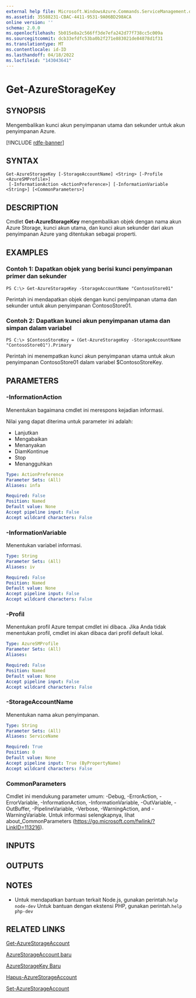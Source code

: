 ```yaml
---
external help file: Microsoft.WindowsAzure.Commands.ServiceManagement.dll-Help.xml
ms.assetid: 35588231-CBAC-4411-9531-9A06BD298ACA
online version: ''
schema: 2.0.0
ms.openlocfilehash: 5b015e8a2c566ff3de7efa242d77f738cc5c009a
ms.sourcegitcommit: dcb33efdfc53ba0b2f271e883021de84878d1f31
ms.translationtype: MT
ms.contentlocale: id-ID
ms.lasthandoff: 04/18/2022
ms.locfileid: "143043641"
---
```

# Get-AzureStorageKey

## SYNOPSIS
Mengembalikan kunci akun penyimpanan utama dan sekunder untuk akun penyimpanan Azure.

[!INCLUDE [rdfe-banner](../../includes/rdfe-banner.md)]

## SYNTAX

```
Get-AzureStorageKey [-StorageAccountName] <String> [-Profile <AzureSMProfile>]
 [-InformationAction <ActionPreference>] [-InformationVariable <String>] [<CommonParameters>]
```

## DESCRIPTION
Cmdlet **Get-AzureStorageKey** mengembalikan objek dengan nama akun Azure Storage, kunci akun utama, dan kunci akun sekunder dari akun penyimpanan Azure yang ditentukan sebagai properti.

## EXAMPLES

### Contoh 1: Dapatkan objek yang berisi kunci penyimpanan primer dan sekunder
```
PS C:\> Get-AzureStorageKey -StorageAccountName "ContosoStore01"
```

Perintah ini mendapatkan objek dengan kunci penyimpanan utama dan sekunder untuk akun penyimpanan ContosoStore01.

### Contoh 2: Dapatkan kunci akun penyimpanan utama dan simpan dalam variabel
```
PS C:\> $ContosoStoreKey = (Get-AzureStorageKey -StorageAccountName "ContosoStore01").Primary
```

Perintah ini menempatkan kunci akun penyimpanan utama untuk akun penyimpanan ContosoStore01 dalam variabel $ContosoStoreKey.

## PARAMETERS

### -InformationAction
Menentukan bagaimana cmdlet ini merespons kejadian informasi.

Nilai yang dapat diterima untuk parameter ini adalah:

- Lanjutkan
- Mengabaikan
- Menanyakan
- DiamKontinue
- Stop
- Menangguhkan

```yaml
Type: ActionPreference
Parameter Sets: (All)
Aliases: infa

Required: False
Position: Named
Default value: None
Accept pipeline input: False
Accept wildcard characters: False
```

### -InformationVariable
Menentukan variabel informasi.

```yaml
Type: String
Parameter Sets: (All)
Aliases: iv

Required: False
Position: Named
Default value: None
Accept pipeline input: False
Accept wildcard characters: False
```

### -Profil
Menentukan profil Azure tempat cmdlet ini dibaca.
Jika Anda tidak menentukan profil, cmdlet ini akan dibaca dari profil default lokal.

```yaml
Type: AzureSMProfile
Parameter Sets: (All)
Aliases: 

Required: False
Position: Named
Default value: None
Accept pipeline input: False
Accept wildcard characters: False
```

### -StorageAccountName
Menentukan nama akun penyimpanan.

```yaml
Type: String
Parameter Sets: (All)
Aliases: ServiceName

Required: True
Position: 0
Default value: None
Accept pipeline input: True (ByPropertyName)
Accept wildcard characters: False
```

### CommonParameters
Cmdlet ini mendukung parameter umum: -Debug, -ErrorAction, -ErrorVariable, -InformationAction, -InformationVariable, -OutVariable, -OutBuffer, -PipelineVariable, -Verbose, -WarningAction, and -WarningVariable. Untuk informasi selengkapnya, lihat about_CommonParameters (https://go.microsoft.com/fwlink/?LinkID=113216).

## INPUTS

## OUTPUTS

## NOTES
* Untuk mendapatkan bantuan terkait Node.js, gunakan perintah.`help node-dev` Untuk bantuan dengan ekstensi PHP, gunakan perintah.`help php-dev`

## RELATED LINKS

[Get-AzureStorageAccount](./Get-AzureStorageAccount.md)

[AzureStorageAccount baru](./New-AzureStorageAccount.md)

[AzureStorageKey Baru](./New-AzureStorageKey.md)

[Hapus-AzureStorageAccount](./Remove-AzureStorageAccount.md)

[Set-AzureStorageAccount](./Set-AzureStorageAccount.md)


